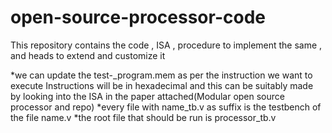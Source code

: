 # open-source-processor-code
This repository contains the code , ISA , procedure to implement the same , and heads to extend and customize it

*we can update the test-_program.mem as per the instruction we want to execute 
Instructions will be in hexadecimal and this can be suitably made by looking into the ISA in the paper attached(Modular open source processor and repo)
*every file with name_tb.v as suffix is the testbench of the file name.v
*the root file that should be run is processor_tb.v
